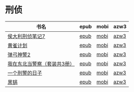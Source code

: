 # 刑侦

| 书名 | epub | mobi | azw3 |
| --- | --- | --- | --- |
| [侯大利刑侦笔记7](http://ct.dalanmei.com/f/31084289-570170419-1b53cf) | [epub](http://ct.dalanmei.com/f/31084289-570170419-1b53cf) | [mobi](http://ct.dalanmei.com/f/31084289-570287696-89944f) | [azw3](http://ct.dalanmei.com/f/31084289-570358756-dd4369) |
| [黄雀计划](None) | [epub](None) | [mobi](None) | [azw3](None) |
| [弹弓神警2](http://ct.dalanmei.com/f/31084289-571709912-6ac6a8) | [epub](http://ct.dalanmei.com/f/31084289-571709912-6ac6a8) | [mobi](http://ct.dalanmei.com/f/31084289-572115034-9abcb3) | [azw3](http://ct.dalanmei.com/f/31084289-572135882-74ed6d) |
| [我在东北当警察（套装共3册）](http://ct.dalanmei.com/f/31084289-571497474-18a2b2) | [epub](http://ct.dalanmei.com/f/31084289-571497474-18a2b2) | [mobi](http://ct.dalanmei.com/f/31084289-571774723-6be18f) | [azw3](http://ct.dalanmei.com/f/31084289-571919199-388613) |
| [一个刑警的日子](http://ct.dalanmei.com/f/31084289-571550034-471af5) | [epub](http://ct.dalanmei.com/f/31084289-571550034-471af5) | [mobi](http://ct.dalanmei.com/f/31084289-571839050-ae55f0) | [azw3](http://ct.dalanmei.com/f/31084289-572066104-17e5f1) |
| [黑锅](http://ct.dalanmei.com/f/31084289-571557481-ecfe34) | [epub](http://ct.dalanmei.com/f/31084289-571557481-ecfe34) | [mobi](http://ct.dalanmei.com/f/31084289-571915304-d76a09) | [azw3](http://ct.dalanmei.com/f/31084289-572074502-7d2c53) |
